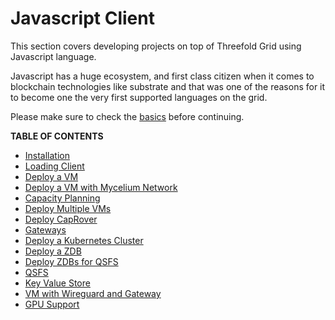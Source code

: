 <h1> Javascript Client </h1>

This section covers developing projects on top of Threefold Grid using Javascript language.

Javascript has a huge ecosystem, and first class citizen when it comes to blockchain technologies like substrate and that was one of the reasons for it to become one the very first supported languages on the grid.

Please make sure to check the [basics](../../system_administrators/getstarted/tfgrid3_getstarted.md) before continuing.

**TABLE OF CONTENTS**

- [Installation](./grid3_javascript_installation.md)
- [Loading Client](./grid3_javascript_loadclient.md)
- [Deploy a VM](./grid3_javascript_vm.md)
- [Deploy a VM with Mycelium Network](./grid3_javascript_vm_with_mycelium_network.md)
- [Capacity Planning](./grid3_javascript_capacity_planning.md)
- [Deploy Multiple VMs](./grid3_javascript_vms.md)
- [Deploy CapRover](./grid3_javascript_caprover.md)
- [Gateways](./grid3_javascript_vm_gateways.md)
- [Deploy a Kubernetes Cluster](./grid3_javascript_kubernetes.md)
- [Deploy a ZDB](./grid3_javascript_zdb.md)
- [Deploy ZDBs for QSFS](./grid3_javascript_qsfs_zdbs.md)
- [QSFS](./grid3_javascript_qsfs.md)
- [Key Value Store](./grid3_javascript_kvstore.md)
- [VM with Wireguard and Gateway](./grid3_wireguard_gateway.md)
- [GPU Support](./grid3_javascript_gpu_support.md)